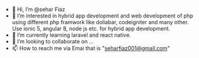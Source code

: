 - 👋 Hi, I’m @sehar Fiaz
- 👀 I’m interested in hybrid app development and web development of php using different php framwork like doliabar, codeigniter and many other. Use ionic 5, angular 8, node js etc. for hybrid app development.
- 🌱 I’m currently learning laravel and react native.
- 💞️ I’m looking to collaborate on ...
- 📫 How to reach me via Emai that is "seharfiaz001@gmail.com"
<!---
seharfaiz/seharfiaz is a ✨ special ✨ repository because its `README.md` (this file) appears on your GitHub profile.
You can click the Preview link to take a look at your changes.
--->
